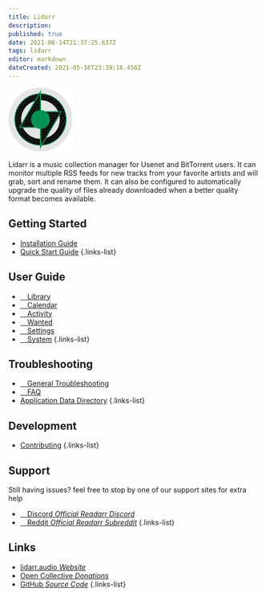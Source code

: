 ```yaml
---
title: Lidarr
description: 
published: true
date: 2021-06-14T21:37:25.637Z
tags: lidarr
editor: markdown
dateCreated: 2021-05-16T23:39:16.456Z
---
```


![128.png](/assets/lidarr/logos/128.png)

Lidarr is a music collection manager for Usenet and BitTorrent users. It can monitor multiple RSS feeds for new tracks from your favorite artists and will grab, sort and rename them. It can also be configured to automatically upgrade the quality of files already downloaded when a better quality format becomes available.

## Getting Started

- [Installation Guide](/lidarr/installation)
- [Quick Start Guide](/lidarr/quick-start-guide)
{.links-list}

## User Guide

- [<i class="fas fa-play"></i>&emsp;Library](/lidarr/library)
- [<i class="fas fa-calendar-alt"></i>&emsp;Calendar](/lidarr/calendar)
- [<i class="fas fa-clock"></i>&emsp;Activity](/lidarr/activity)
- [<i class="fas fa-search-minus"></i>&emsp;Wanted](/lidarr/wanted)
- [<i class="fas fa-cogs"></i>&emsp;Settings](/lidarr/settings)
- [<i class="fas fa-laptop"></i>&emsp;System](/lidarr/system)
{.links-list}

## Troubleshooting

- [<i class="far fa-life-ring"></i>&emsp;General Troubleshooting](/lidarr/troubleshooting)
- [<i class="far fa-question-circle"></i>&emsp;FAQ](/lidarr/faq)
- [Application Data Directory](/lidarr/appdata-directory)
{.links-list}

## Development

- [Contributing](/lidarr/contributing)
{.links-list}

## Support

Still having issues? feel free to stop by one of our support sites for extra help

- [<i class="fab fa-discord"></i>&emsp;Discord *Official Readarr Discord*](https://lidarr.audio/discord)
- [<i class="fab fa-reddit"></i>&emsp;Reddit *Official Readarr Subreddit*](https://reddit.com/r/readarr)
{.links-list}

## Links

- [lidarr.audio *Website*](https://lidarr.audio)
- [Open Collective *Donations*](https://opencollective.com/lidarr)
- [GitHub *Source Code*](https://github.com/lidarr/lidarr)
{.links-list}
